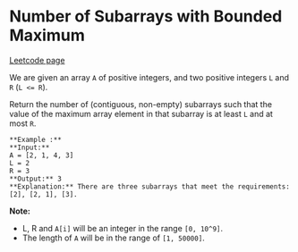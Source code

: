 # Number of Subarrays with Bounded Maximum
[Leetcode page](https://leetcode.com/problems/number-of-subarrays-with-bounded-maximum/description)

We are given an array `A` of positive integers, and two positive integers `L`
and `R` (`L <= R`).

Return the number of (contiguous, non-empty) subarrays such that the value of
the maximum array element in that subarray is at least `L` and at most `R`.

    
    
    **Example :**
    **Input:** 
    A = [2, 1, 4, 3]
    L = 2
    R = 3
    **Output:** 3
    **Explanation:** There are three subarrays that meet the requirements: [2], [2, 1], [3].
    

**Note:**

  * L, R  and `A[i]` will be an integer in the range `[0, 10^9]`.
  * The length of `A` will be in the range of `[1, 50000]`.

